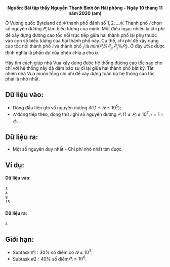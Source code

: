 **<center>Nguồn: Bài tập thầy Nguyễn Thanh Bình ôn Hải phòng - Ngày 10 tháng 11 năm 2020 (am)</center>**

Ở Vương quốc Byteland có $𝑁$ thành phố đánh số $1, 2, ... 𝑁$. Thành phố $𝑖$ chọn số nguyên dương $𝑃_𝑖$ làm biểu tượng của mình. Một điều ngạc nhiên là chi  phí để xây dựng đường cao tốc nối trực tiếp giữa hai thành  phố lại phụ  thuộc vào con số biểu tượng của hai  thành phố này. Cụ thể, chi phí để xây dựng cao tốc nối thành phố $𝑖$ và thành phố $𝑗$ là $min (𝑃_𝑖 \% 𝑃_𝑗, 𝑃_𝑗 \% 𝑃_𝑖)$. Ở đây $𝑎 \% 𝑏$ được định nghĩa là phần dư của phép chia $𝑎$ cho $b$.

Hãy tìm cách giúp nhà Vua xây dựng được hệ thống đường cao tốc sao cho chỉ với hệ thống này đã đảm bảo sự đi lại giữa hai thành phố bất kỳ. Tất nhiên nhà Vua muốn tổng chi phí để xây dựng toàn bộ hệ thống cao tốc phải là nhỏ nhất.

## Dữ liệu vào:
- Dòng đầu tiên ghi số nguyên dương $𝑁\ (1 ≤ 𝑁 ≤ 10^5)$;
- $𝑁$ dòng tiếp theo, dòng thứ $𝑖$ ghi số nguyên dương $𝑃_𝑖\ (1 ≤ 𝑃_𝑖 ≤ 10^7, 𝑖 = 1 ÷ 𝑛)$.

## Dữ liệu ra:
- Một số nguyên duy nhất - Chi phí nhỏ nhất tìm được.

## Ví dụ:
#### Dữ liệu vào:
```
3
4
9
15
```

#### Dữ liệu ra:
```
4
```

## Giới hạn:
- Subtask $\#1: 30\%$ số điểm có $𝑁 ≤ 10^3$;
- Subtask $\#2: 40\%$ số điểm$𝑃_𝑖 ≤ 10^6$.